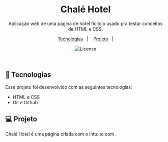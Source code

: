 <h1 align="center"> Chalé Hotel </h1>

<p align="center">Aplicação web de uma pagina de hotel ficitcio usado pra testar conceitos de HTML e CSS. <br/>
</p>

<p align="center">
  <a href="#-tecnologias">Tecnologias</a>&nbsp;&nbsp;&nbsp;|&nbsp;&nbsp;&nbsp;
  <a href="#-projeto">Projeto</a>&nbsp;&nbsp;&nbsp;|
</p>

<p align="center">
  <img alt="License" src="https://img.shields.io/static/v1?label=license&message=MIT&color=49AA26&labelColor=000000">
</p>

<br>

<!-- <p align="center">
  <img alt="projeto Finans" src="./img/Finans-logo.PNG" width="100%">
</p> -->

## 🚀 Tecnologias

Esse projeto foi desenvolvido com as seguintes tecnologias:

- HTML e CSS
- Git e Github

## 💻 Projeto

Chalé Hotel é uma página criada com o inttuito com  .

<!-- - [Visite o projeto online](https://danrodriguezdev.github.io/Finans/) -->
